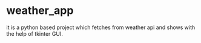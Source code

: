 # weather_app
it is a python based project which fetches from weather api and shows with the help of tkinter GUI.

